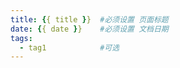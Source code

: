 ```yaml
---
title: {{ title }}  #必须设置 页面标题
date: {{ date }}    #必须设置 文档日期
tags:
  - tag1            #可选
---
```



